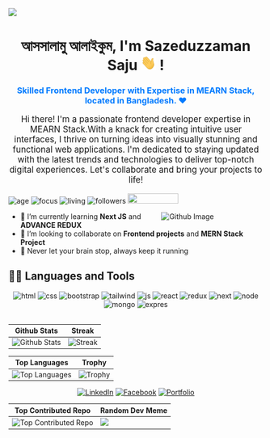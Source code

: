 ![](https://i.ibb.co/2s2RHgg/Sazeduzzam-Saju-3.gif)

<h1 align="center"> আসসালামু আলাইকুম, I'm Sazeduzzaman Saju <img src="https://raw.githubusercontent.com/ABSphreak/ABSphreak/master/gifs/Hi.gif" height="30" width="30"> ! </h1>

<div style="text-align: center;">
  <h3 style="color: #007bff;">Skilled Frontend Developer with Expertise in MEARN Stack, located in Bangladesh. ❤</h3>
  <p style="font-size: 1.2em;">Hi there! I'm a passionate frontend developer expertise in MEARN Stack.With a knack for creating intuitive user interfaces, I thrive on turning ideas into visually stunning and functional web applications. I'm dedicated to staying updated with the latest trends and technologies to deliver top-notch digital experiences. Let's collaborate and bring your projects to life!</p>
</div>

![age](https://img.shields.io/badge/age-24-green)
![focus](https://img.shields.io/badge/focus-FullStack-brightgreen)
![living](https://img.shields.io/badge/living-Dhaka-3c9)
![followers](https://img.shields.io/github/followers/Sazeduzzam-Saju.svg)
<img src="https://visitcount.itsvg.in/api?id=Sazeduzzam-Saju&icon=1&color=0" width="100" height="20">

<img align="right" width="40%" alt="Github Image" src="https://camo.githubusercontent.com/992babdffd8c74a1502de375fbdf7e4d54773242/68747470733a2f2f6d656469612e67697068792e636f6d2f6d656469612f53576f536b4e36447854737a71494b4571762f67697068792e676966">

- 🌱 I’m currently learning **Next JS** and **ADVANCE REDUX**
- 👯 I’m looking to collaborate on **Frontend projects** and **MERN Stack Project**
- 📀 Never let your brain stop, always keep it running
  <br />

## 👨‍💻 Languages and Tools

<div align="center">
  
<img src="https://i.ibb.co/x1Rjwsw/html.png" height="60" width="60" alt="html">
<img src="https://i.ibb.co/d50b3hN/css.png" height="60" width="60" alt="css">
<img src="https://i.ibb.co/KWdM402/bootstrap.png" height="60" width="60" alt="bootstrap">
<img src="https://i.ibb.co/596XVH9/tailwind.png" height="60" width="60" alt="tailwind">
<img src="https://i.ibb.co/Dg67TFz/js.png" height="60" width="60" alt="js">
<img src="https://i.ibb.co/R3sHmX6/react.png" height="60" width="60" alt="react">
<img src="https://i.ibb.co/51NtTV9/redux.png" height="60" width="60" alt="redux">
<img src="https://i.ibb.co/23SN4Qt/next.png" height="60" width="60" alt="next">
<img src="https://i.ibb.co/cT27NXP/node.png" height="60" width="60" alt="node">
<img src="https://i.ibb.co/XtfdkJC/mongo.png" height="60" width="60" alt="mongo">
<img src="https://i.ibb.co/Xt9mctq/expres.png" height="60" width="60" alt="expres">

</div>

<br >

| Github Stats | Streak |
| --- | --- |
| ![Github Stats](https://github-readme-stats.vercel.app/api?username=Sazeduzzam-Saju&show_icons=true&theme=dark&hide_border=false) | ![Streak](https://github-readme-streak-stats.herokuapp.com/?user=Sazeduzzam-Saju&show_icons=true&theme=dark&hide_border=false) |

| Top Languages | Trophy |
| --- | --- |
| ![Top Languages](https://github-readme-stats.vercel.app/api/top-langs/?username=Sazeduzzam-Saju&theme=dark&layout=compact) | ![Trophy](https://github-profile-trophy.vercel.app/?username=Sazeduzzam-Saju&theme=radical&no-frame=false&no-bg=false&margin-w=4) |

<div align="center">
  <a href="https://www.linkedin.com/in/szamansaju/" target="_blank"><img src="https://img.shields.io/badge/linkedin-%230077B5.svg?&style=for-the-badge&logo=linkedin&logoColor=white" alt="LinkedIn"></a>
  <!-- <a href="https://www.youtube.com/channel/UCpfBaZLeBB-RCNkIO8x7hDQ" target="_blank"><img src="https://img.shields.io/badge/youtube-%23000000.svg?&style=for-the-badge&logo=youtube&logoColor=red" alt="YouTube"></a> -->
  <a href="https://www.facebook.com/iamsaju.99/" target="_blank"><img src="https://img.shields.io/badge/facebook-%231877F2.svg?&style=for-the-badge&logo=facebook&logoColor=white" alt="Facebook"></a>
  <a href="https://szamansaju-98e92.web.app/" target="_blank"><img src="https://img.shields.io/badge/portfolio-%230077B5.svg?&style=for-the-badge&logo=portfolio&logoColor=orange" alt="Portfolio"></a>
</div>

| Top Contributed Repo | Random Dev Meme |
| --- | --- |
| ![Top Contributed Repo](https://github-contributor-stats.vercel.app/api?username=Sazeduzzam-Saju&limit=5&theme=dark&combine_all_yearly_contributions=true) | <img src='https://randommeme-five.vercel.app/' style="height: 400px;"/> |

